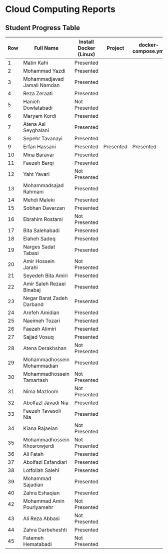 # Cloud Computing Reports

## Student Progress Table

| Row | Full Name                    | Install Docker (Linux)       | Project     | docker-compose.yml       | Dockerfile     | Postman          |
|-----|------------------------------|------------------------------|-------------|--------------------------|----------------|------------------|
| 1   | Matin Kahi                   | Presented                    |             |                          |                |                  |
| 2   | Mohammad Yazdi               | Presented                    |             |                          |                |                  |
| 3   | Mohammadjavad Jamali Namdan  | Presented                    |             |                          |                |                  |
| 4   | Reza Zeraati                 | Presented                    |             |                          |                |                  |
| 5   | Hanieh Dowlatabadi           | Not Presented                |             |                          |                |                  |
| 6   | Maryam Kordi                 | Presented                    |             |                          |                |                  |
| 7   | Atena Asi Seyghalani         | Presented                    |             |                          |                |                  |
| 8   | Sepehr Tavanayi              | Presented                    |             |                          |                |                  |
| 9   | Erfan Hassani                | Presented                    | Presented   | Presented                |  Presented     |  Presented       |
| 10  | Mina Baravar                 | Presented                    |             |                          |                |                  |    
| 11  | Faezeh Barqi                 | Presented                    |             |                          |                |                  |
| 12  | Yaht Yavari                  | Not Presented                |             |                          |                |                  |
| 13  | Mohammadsajad Rahmani        | Presented                    |             |                          |                |                  |
| 14  | Mehdi Maleki                 | Presented                    |             |                          |                |                  |
| 15  | Sobhan Davarzan              | Presented                    |             |                          |                |                  |
| 16  | Ebrahim Rostami              | Not Presented                |             |                          |                |                  |
| 17  | Bita Salehabadi              | Presented                    |             |                          |                |                  |
| 18  | Elaheh Sadeq                 | Presented                    |             |                          |                |                  |
| 19  | Narges Sadat Tabasi          | Presented                    |             |                          |                |                  |
| 20  | Amir Hossein Jarahi          | Not Presented                |             |                          |                |                  |
| 21  | Seyedeh Bita Amiri           | Presented                    |             |                          |                |                  |
| 22  | Amir Saleh Rezaei Binabaj    | Presented                    |             |                          |                |                  |
| 23  | Negar Barat Zadeh Darband    | Presented                    |             |                          |                |                  |
| 24  | Arefeh Amidian               | Presented                    |             |                          |                |                  |
| 25  | Naeimeh Tozari               | Presented                    |             |                          |                |                  |
| 26  | Faezeh Alimiri               | Presented                    |             |                          |                |                  |
| 27  | Sajjad Vosuq                 | Presented                    |             |                          |                |                  |
| 28  | Atena Derakhshan             | Not Presented                |             |                          |                |                  |
| 29  | Mohammadhossein Mohammadian  | Presented                    |             |                          |                |                  |
| 30  | Mohammadhossein Tamartash    | Not Presented                |             |                          |                |                  |
| 31  | Nima Mazloom                 | Not Presented                |             |                          |                |                  |    
| 32  | Abolfazl Javadi Nia          | Presented                    |             |                          |                |                  |
| 33  | Faezeh Tavasoli Nia          | Presented                    |             |                          |                |                  |
| 34  | Kiana Rajaeian               | Not Presented                |             |                          |                |                  |
| 35  | Mohammadhossein Khosrowjerdi | Not Presented                |             |                          |                |                  |
| 36  | Ali Fateh                    | Presented                    |             |                          |                |                  |
| 37  | Abolfazl Esfandiari          | Presented                    |             |                          |                |                  |
| 38  | Lotfollah Salehi             | Presented                    |             |                          |                |                  |
| 39  | Mohammad Sajadian            | Presented                    |             |                          |                |                  |
| 40  | Zahra Eshaqian               | Presented                    |             |                          |                |                  |
| 42  | Mohammad Amin Pouriyamehr    | Not Presented                |             |                          |                |                  |
| 43  | Ali Reza Abbasi              | Not Presented                |             |                          |                |                  |
| 44  | Zahra Darbeheshti            | Presented                    |             |                          |                |                  |
| 45  | Fatemeh Hematabadi           | Not Presented                |             |                          |                |                  |
